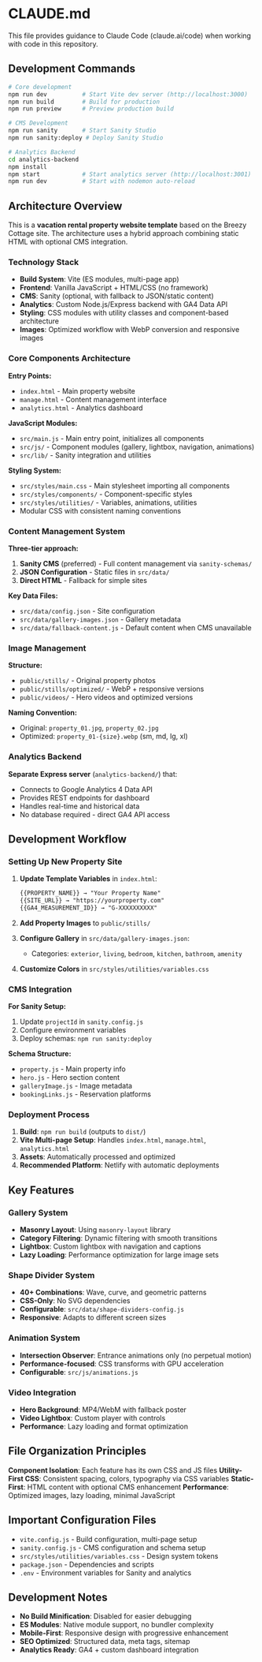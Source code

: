 # CLAUDE.md

This file provides guidance to Claude Code (claude.ai/code) when working with code in this repository.

## Development Commands

```bash
# Core development
npm run dev          # Start Vite dev server (http://localhost:3000)
npm run build        # Build for production
npm run preview      # Preview production build

# CMS Development
npm run sanity       # Start Sanity Studio
npm run sanity:deploy # Deploy Sanity Studio

# Analytics Backend
cd analytics-backend
npm install
npm start            # Start analytics server (http://localhost:3001)
npm run dev          # Start with nodemon auto-reload
```

## Architecture Overview

This is a **vacation rental property website template** based on the Breezy Cottage site. The architecture uses a hybrid approach combining static HTML with optional CMS integration.

### Technology Stack
- **Build System**: Vite (ES modules, multi-page app)
- **Frontend**: Vanilla JavaScript + HTML/CSS (no framework)
- **CMS**: Sanity (optional, with fallback to JSON/static content)
- **Analytics**: Custom Node.js/Express backend with GA4 Data API
- **Styling**: CSS modules with utility classes and component-based architecture
- **Images**: Optimized workflow with WebP conversion and responsive images

### Core Components Architecture

**Entry Points:**
- `index.html` - Main property website
- `manage.html` - Content management interface  
- `analytics.html` - Analytics dashboard

**JavaScript Modules:**
- `src/main.js` - Main entry point, initializes all components
- `src/js/` - Component modules (gallery, lightbox, navigation, animations)
- `src/lib/` - Sanity integration and utilities

**Styling System:**
- `src/styles/main.css` - Main stylesheet importing all components
- `src/styles/components/` - Component-specific styles
- `src/styles/utilities/` - Variables, animations, utilities
- Modular CSS with consistent naming conventions

### Content Management System

**Three-tier approach:**
1. **Sanity CMS** (preferred) - Full content management via `sanity-schemas/`
2. **JSON Configuration** - Static files in `src/data/`
3. **Direct HTML** - Fallback for simple sites

**Key Data Files:**
- `src/data/config.json` - Site configuration
- `src/data/gallery-images.json` - Gallery metadata
- `src/data/fallback-content.js` - Default content when CMS unavailable

### Image Management

**Structure:**
- `public/stills/` - Original property photos
- `public/stills/optimized/` - WebP + responsive versions
- `public/videos/` - Hero videos and optimized versions

**Naming Convention:**
- Original: `property_01.jpg`, `property_02.jpg`
- Optimized: `property_01-{size}.webp` (sm, md, lg, xl)

### Analytics Backend

**Separate Express server** (`analytics-backend/`) that:
- Connects to Google Analytics 4 Data API
- Provides REST endpoints for dashboard
- Handles real-time and historical data
- No database required - direct GA4 API access

## Development Workflow

### Setting Up New Property Site

1. **Update Template Variables** in `index.html`:
   ```html
   {{PROPERTY_NAME}} → "Your Property Name"
   {{SITE_URL}} → "https://yourproperty.com"
   {{GA4_MEASUREMENT_ID}} → "G-XXXXXXXXXX"
   ```

2. **Add Property Images** to `public/stills/`

3. **Configure Gallery** in `src/data/gallery-images.json`:
   - Categories: `exterior`, `living`, `bedroom`, `kitchen`, `bathroom`, `amenity`

4. **Customize Colors** in `src/styles/utilities/variables.css`

### CMS Integration

**For Sanity Setup:**
1. Update `projectId` in `sanity.config.js`
2. Configure environment variables
3. Deploy schemas: `npm run sanity:deploy`

**Schema Structure:**
- `property.js` - Main property info
- `hero.js` - Hero section content
- `galleryImage.js` - Image metadata
- `bookingLinks.js` - Reservation platforms

### Deployment Process

1. **Build**: `npm run build` (outputs to `dist/`)
2. **Vite Multi-page Setup**: Handles `index.html`, `manage.html`, `analytics.html`
3. **Assets**: Automatically processed and optimized
4. **Recommended Platform**: Netlify with automatic deployments

## Key Features

### Gallery System
- **Masonry Layout**: Using `masonry-layout` library
- **Category Filtering**: Dynamic filtering with smooth transitions
- **Lightbox**: Custom lightbox with navigation and captions
- **Lazy Loading**: Performance optimization for large image sets

### Shape Divider System
- **40+ Combinations**: Wave, curve, and geometric patterns
- **CSS-Only**: No SVG dependencies
- **Configurable**: `src/data/shape-dividers-config.js`
- **Responsive**: Adapts to different screen sizes

### Animation System
- **Intersection Observer**: Entrance animations only (no perpetual motion)
- **Performance-focused**: CSS transforms with GPU acceleration
- **Configurable**: `src/js/animations.js`

### Video Integration
- **Hero Background**: MP4/WebM with fallback poster
- **Video Lightbox**: Custom player with controls
- **Performance**: Lazy loading and format optimization

## File Organization Principles

**Component Isolation**: Each feature has its own CSS and JS files
**Utility-First CSS**: Consistent spacing, colors, typography via CSS variables
**Static-First**: HTML content with optional CMS enhancement
**Performance**: Optimized images, lazy loading, minimal JavaScript

## Important Configuration Files

- `vite.config.js` - Build configuration, multi-page setup
- `sanity.config.js` - CMS configuration and schema setup
- `src/styles/utilities/variables.css` - Design system tokens
- `package.json` - Dependencies and scripts
- `.env` - Environment variables for Sanity and analytics

## Development Notes

- **No Build Minification**: Disabled for easier debugging
- **ES Modules**: Native module support, no bundler complexity
- **Mobile-First**: Responsive design with progressive enhancement
- **SEO Optimized**: Structured data, meta tags, sitemap
- **Analytics Ready**: GA4 + custom dashboard integration